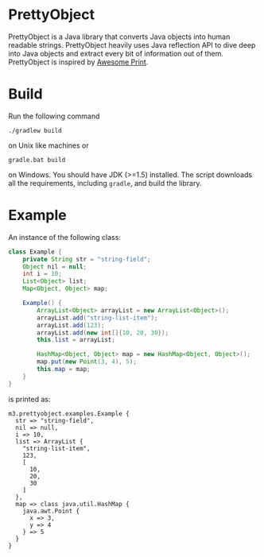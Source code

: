 # PrettyObject

PrettyObject is a Java library that converts Java objects into human readable strings.
PrettyObject heavily uses Java reflection API to dive deep into Java objects and extract every bit of information out of them.
PrettyObject is inspired by [Awesome Print](https://github.com/michaeldv/awesome_print).

# Build
Run the following command

```
./gradlew build
```
on Unix like machines or

```
gradle.bat build
```
on Windows.
You should have JDK (>=1.5) installed.
The script downloads all the requirements, including `gradle`, and build the library.

# Example

An instance of the following class:

```java
class Example {
    private String str = "string-field";
    Object nil = null;
    int i = 10;
    List<Object> list;
    Map<Object, Object> map;

    Example() {
        ArrayList<Object> arrayList = new ArrayList<Object>();
        arrayList.add("string-list-item");
        arrayList.add(123);
        arrayList.add(new int[]{10, 20, 30});
        this.list = arrayList;

        HashMap<Object, Object> map = new HashMap<Object, Object>();
        map.put(new Point(3, 4), 5);
        this.map = map;
    }
}
```

is printed as:

```
m3.prettyobject.examples.Example {
  str => "string-field",
  nil => null,
  i => 10,
  list => ArrayList {
    "string-list-item",
    123,
    [
      10,
      20,
      30
    ]
  },
  map => class java.util.HashMap {
    java.awt.Point {
      x => 3,
      y => 4
    } => 5
  }
}
```




